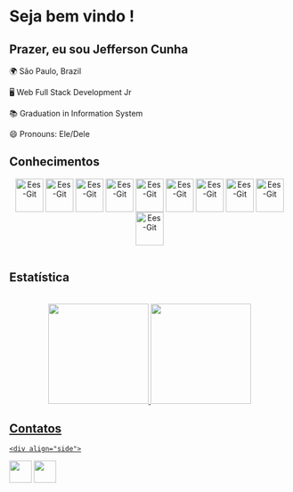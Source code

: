 <h1>Seja bem vindo !</h1>

<h2> Prazer, eu sou Jefferson Cunha</h2>


🌍 São Paulo, Brazil

🖥 Web Full Stack Development Jr

📚 Graduation in Information System

😄 Pronouns: Ele/Dele


<h2>Conhecimentos</h2>

<table>
    <tr>
 <div style="display: inline_block" align="center">
    <img align="center" alt="Ees-Git" height="60" width="50" src="https://cdn.jsdelivr.net/gh/devicons/devicon/icons/java/java-original.svg" />
    <img align="center" alt="Ees-Git" height="60" width="50" src="https://cdn.jsdelivr.net/gh/devicons/devicon/icons/git/git-original.svg" />
    <img align="center" alt="Ees-Git" height="60" width="50" src="https://cdn.jsdelivr.net/gh/devicons/devicon/icons/mysql/mysql-original.svg" />
    <img align="center" alt="Ees-Git" height="60" width="50" src="https://cdn.jsdelivr.net/gh/devicons/devicon/icons/spring/spring-original.svg" />
    <img align="center" alt="Ees-Git" height="60" width="50" src="https://cdn.jsdelivr.net/gh/devicons/devicon/icons/vscode/vscode-original.svg"/>
    <img align="center" alt="Ees-Git" height="60" width="50" src="https://cdn.jsdelivr.net/gh/devicons/devicon/icons/nodejs/nodejs-original.svg"/>
    <img align="center" alt="Ees-Git" height="60" width="50" src="https://cdn.jsdelivr.net/gh/devicons/devicon/icons/angularjs/angularjs-original.svg"/>
    <img align="center" alt="Ees-Git" height="60" width="50" src="https://cdn.jsdelivr.net/gh/devicons/devicon/icons/mongodb/mongodb-original.svg"/>
    <img align="center" alt="Ees-Git" height="60" width="50" src="https://cdn.jsdelivr.net/gh/devicons/devicon/icons/react/react-original.svg"/>
    <img align="center" alt="Ees-Git" height="60" width="50" src="https://cdn.jsdelivr.net/gh/devicons/devicon/icons/figma/figma-original.svg" />
  </div>
   <tr>
</table>

        
 <h2>Estatística</h2>
<div align="center">
<div align="side">
<a href="https://github.com/Jefferson-Cunha"> <br>
<img height="180em" src="https://github-readme-stats.vercel.app/api?username=jefferson-cunha&show_icons=true&theme=synthwave&include_all_commits=true&count_private=true"/>
<img height="180em" src="https://github-readme-stats.vercel.app/api/top-langs/?username=jefferson-cunha&layout=compact&langs_count=7&theme=synthwave"/>
</div>
    </div>
    <h2>Contatos</h2>
    <p></p>
    
    <div align="side">
   <Grid alignItems="center" item xs={6}>
      
  <a href="https://www.linkedin.com/in/jefferson-eloi-cunha/" target="_blank">
      <img  height="40" width="40" src="https://i.imgur.com/5xEsQWe.png" target="_blank" ></a> 
           </Grid>
        <Grid alignItems="center" item xs={6}>
    <a href = "mailto:jeffersonleandro72852@gmail.com"><img height="40" width="40" src="https://i.imgur.com/huVnk7P.png" target="_blank"></a>
            </div>


